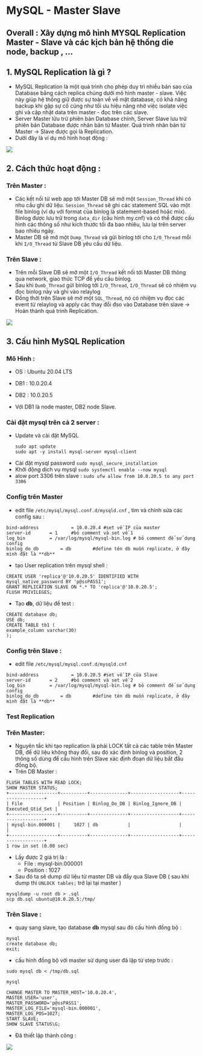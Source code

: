 # MySQL - Master Slave

## Overall : Xây dựng mô hình MYSQL Replication Master - Slave và các kịch bản hệ thống die node, backup , ... 

## 1. MySQL Replication là gì ?
- MySQL Replication là một quá trình cho phép duy trì nhiều bản sao của Database bằng cách replica chúng dưới mô hình master - slave. Việc này giúp hệ thống giữ được sự toàn về về mặt database, có khả năng backup khi gặp sự cố cũng như tối ưu hiệu năng nhờ việc isolate việc ghi và cập nhật data trên master - đọc trên các slave. 
- Server Master lữu trử phiên bản Database chính, Server Slave lưu trữ phiên bản Database được nhân bản từ Master. Quá trình nhân bản từ Master -> Slave được gọi là Replication.
- Dưới đây là ví dụ mô hình hoạt động :

 <img src="https://github.com/tulha161/sql/blob/main/pic/1.png">

## 2. Cách thức hoạt động : 

### Trên Master :
 - Các kết nối từ web app tới Master DB sẽ mở một `Session_Thread` khi có nhu cầu ghi dữ liệu. `Session_Thread` sẽ ghi các statement SQL vào một file binlog (ví dụ với format của binlog là statement-based hoặc mix). Binlog được lưu trữ trong `data_dir` (cấu hình my.cnf) và có thể được cấu hình các thông số như kích thước tối đa bao nhiêu, lưu lại trên server bao nhiêu ngày.
- Master DB sẽ mở một `Dump_Thread` và gửi binlog tới cho `I/O_Thread` mỗi khi `I/O_Thread` từ Slave DB yêu cầu dữ liệu.

### Trên Slave : 
- Trên mỗi Slave DB sẽ mở một `I/O_Thread` kết nối tới Master DB thông qua network, giao thức TCP để yêu cầu binlog.
- Sau khi `Dumb_Thread` gửi binlog tới `I/O_Thread`, `I/O_Thread` sẽ có nhiệm vụ đọc binlog này và ghi vào relaylog
- Đồng thời trên Slave sẽ mở một `SQL_Thread`, nó có nhiệm vụ đọc các event từ relaylog và apply các thay đổi đso vào Database trên slave -> Hoàn thành quá trình Replication.

 <img src="https://github.com/tulha161/sql/blob/main/pic/2.png">

## 3. Cấu hình MySQL Replication 

### Mô Hình : 
- OS : Ubuntu 20.04 LTS
- DB1 : 10.0.20.4 
- DB2 : 10.0.20.5

- Với DB1 là node master,  DB2 node Slave.
### Cài đặt mysql trên cả 2 server :
- Update và cài đặt MySQL
	````
	sudo apt update
	sudo apt -y install mysql-server mysql-client
	````
- Cài đặt mysql password `sudo mysql_secure_installation`
- Khởi động dịch vụ mysql `sudo systemctl enable --now mysql`
- alow port 3306 trên slave : `sudo ufw allow from 10.0.20.5 to any port 3306`

### Config trên Master 
- edit file `/etc/mysql/mysql.conf.d/mysqld.cnf` , tìm và chỉnh sửa các config sau : 
```
bind-address            = 10.0.20.4 #set về IP của master
server-id 		= 1	    #bỏ comment và set về 1 
log_bin 		= /var/log/mysql/mysql-bin.log # bỏ comment để sử dụng config
binlog_do_db		= db 	    #define tên db muốn replicate, ở đây mình đặt là **db** 

```
	
- tạo User replication trên mysql shell : 
```
CREATE USER 'replica'@'10.0.20.5' IDENTIFIED WITH mysql_native_password BY 'p@ssPASS1';
GRANT REPLICATION SLAVE ON *.* TO 'replica'@'10.0.20.5';
FLUSH PRIVILEGES;
```
- Tạo **db**, dữ liệu để test :
```
CREATE database db;
USE db;
CREATE TABLE tb1 (
example_column varchar(30)
);
```

### Config trên Slave : 
- edit file `/etc/mysql/mysql.conf.d/mysqld.cnf`
```
bind-address            = 10.0.20.5 #set về IP của Slave
server-id 		= 2	    #bỏ comment và set về 2 
log_bin 		= /var/log/mysql/mysql-bin.log # bỏ comment để sử dụng config
binlog_do_db		= db 	    #define tên db muốn replicate, ở đây mình đặt là **db** 

```

### Test Replication 
### Trên Master:
- Nguyên tắc khi tạo replication là phải LOCK tất cả các table trên Master DB, để dữ liệu không thay đổi, sau đó xác định binlog và position, 2 thông số dùng để cấu hình trên Slave xác định đoạn dữ liệu bắt đầu đồng bộ.
- Trên DB Master : 
```
FLUSH TABLES WITH READ LOCK;
SHOW MASTER STATUS;
+------------------+----------+--------------+------------------+-------------------+
| File             | Position | Binlog_Do_DB | Binlog_Ignore_DB | Executed_Gtid_Set |
+------------------+----------+--------------+------------------+-------------------+
| mysql-bin.000001 |     1027 | db           |                  |                   |
+------------------+----------+--------------+------------------+-------------------+
1 row in set (0.00 sec)
```

- Lấy được 2 giá trị là : 
	- File : mysql-bin.000001
	- Position : 1027
- Sau đó ta sẽ dump dữ liệu từ master DB và đẩy qua Slave DB ( sau khi dump thì `UNLOCK tables;` trở lại tại master ) 
```
mysqldump -u root db > .sql
scp db.sql ubuntu@10.0.20.5:/tmp/
```

### Trên Slave : 
- quay sang slave, tạo database **db** mysql sau đó cấu hình đồng bộ :
```
mysql
create database db;
exit;
```
- cấu hình đồng bộ với master sử dụng user đã lập từ step trước : 
```
sudo mysql db < /tmp/db.sql
```
```
mysql

CHANGE MASTER TO MASTER_HOST='10.0.20.4',
MASTER_USER='user', 
MASTER_PASSWORD='p@ssPASS1', 
MASTER_LOG_FILE='mysql-bin.000001', 
MASTER_LOG_POS=1027;
START SLAVE;
SHOW SLAVE STATUS\G;
```
- Đã thiết lập thành công : 
 <img src="https://github.com/tulha161/sql/blob/main/pic/5.png">
















